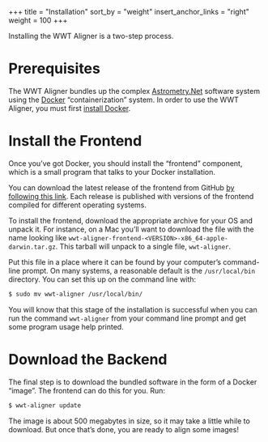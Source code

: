 +++
title = "Installation"
sort_by = "weight"
insert_anchor_links = "right"
weight = 100
+++

Installing the WWT Aligner is a two-step process.


# Prerequisites

The WWT Aligner bundles up the complex [Astrometry.Net] software system using
the [Docker] “containerization” system. In order to use the WWT Aligner, you
must first [install Docker].

[Astrometry.Net]: https://astrometry.net/
[Docker]: https://www.docker.com/
[install Docker]: https://docs.docker.com/get-docker/


# Install the Frontend

Once you’ve got Docker, you should install the “frontend” component, which is a
small program that talks to your Docker installation.

You can download the latest release of the frontend from GitHub [by following
this link][latest]. Each release is published with versions of the frontend
compiled for different operating systems.

[latest]: https://worldwidetelescope.github.io/wwt-aligner/latest-release/

To install the frontend, download the appropriate archive for your OS and unpack
it. For instance, on a Mac you’ll want to download the file with the name
looking like `wwt-aligner-frontend-<VERSION>-x86_64-apple-darwin.tar.gz`. This
tarball will unpack to a single file, `wwt-aligner`.

Put this file in a place where it can be found by your computer’s command-line
prompt. On many systems, a reasonable default is the `/usr/local/bin` directory.
You can set this up on the command line with:

```sh
$ sudo mv wwt-aligner /usr/local/bin/
```

You will know that this stage of the installation is successful when you can run
the command `wwt-aligner` from your command line prompt and get some program
usage help printed.


# Download the Backend

The final step is to download the bundled software in the form of a Docker
“image”. The frontend can do this for you. Run:

```sh
$ wwt-aligner update
```

The image is about 500 megabytes in size, so it may take a little while to
download. But once that’s done, you are ready to align some images!
